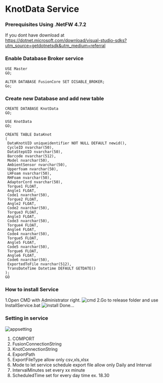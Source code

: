 # KnotData Service

### Prerequisites Using .NetFW 4.7.2 
If you dont have download at https://dotnet.microsoft.com/download/visual-studio-sdks?utm_source=getdotnetsdk&utm_medium=referral

### Enable Database Broker service
```
USE Master
GO;

ALTER DATABASE FusionCore SET DISABLE_BROKER;
Go;
```

### Create new Database and add new table
```
CREATE DATABASE KnotData
GO;

USE KnotData
GO; 

CREATE TABLE DataKnot  
(  
 DataKnotUID uniqueidentifier NOT NULL DEFAULT newid(),  
 CycleID nvarchar(50),  
 DataStepUID nvarchar(50),  
 Barcode nvarchar(512),  
 Model nvarchar(50),  
 AmbientSensor nvarchar(50),  
 Upperfoam nvarchar(50),  
 LHFoam nvarchar(50),  
 RHFoam nvarchar(50),  
 AdaptorCord nvarchar(50),  
 Torque1 FLOAT,  
 Angle1 FLOAT,  
 Code1 nvarchar(50),
 Torque2 FLOAT,  
 Angle2 FLOAT,  
 Code2 nvarchar(50),
 Torque3 FLOAT,  
 Angle3 FLOAT,  
 Code3 nvarchar(50),
 Torque4 FLOAT,  
 Angle4 FLOAT,  
 Code4 nvarchar(50),
 Torque5 FLOAT,  
 Angle5 FLOAT,  
 Code5 nvarchar(50),
 Torque6 FLOAT,  
 Angle6 FLOAT,  
 Code6 nvarchar(50),
 ExportedToFile nvarchar(512),  
 TransDateTime Datetime DEFAULT GETDATE()
);  
GO
```

### How to install Service
1.Open CMD with Administrator right.
![cmd](https://clssp20.blob.core.windows.net/solconfig/1CMD.png)
2.Go to release folder and use InstallService.bat
![install](https://clssp20.blob.core.windows.net/solconfig/2InstallService.png)
Done...

### Setting in service
![appsetting](https://clssp20.blob.core.windows.net/solconfig/AppSetting.png)
1. COMPORT
2. FusionConnectionString
3. KnotConnectionString
4. ExportPath
5. ExportFileType allow only csv,xls,xlsx
6. Mode to let service schedule export file allow only Daily and Interval
7. IntervalMinutes set every xx minute 
8. ScheduledTime set for every day time ex. 18.30

